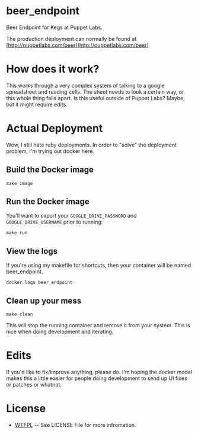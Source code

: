 beer_endpoint
=============

Beer Endpoint for Kegs at Puppet Labs.

The production deployment can normally be found at [http://puppetlabs.com/beer](http://puppetlabs.com/beer)

# How does it work?

This works through a very complex system of talking to a google spreadsheet and
reading cells. The sheet needs to look a certain way, or this whole thing falls
apart. Is this useful outside of Puppet Labs? Maybe, but it might require
edits.

# Actual Deployment

Wow, I still hate ruby deployments. In order to "solve" the deployment problem, I'm trying out docker here.

## Build the Docker image

  `make image`


## Run the Docker image


You'll want to export your `GOOGLE_DRIVE_PASSWORD` and `GOOGLE_DRIVE_USERNAME`
prior to running:

  `make run`


## View the logs


If you're using my makefile for shortcuts, then your container will be named
beer_endpoint.

  `docker logs beer_endpoint`


## Clean up your mess

  `make clean`

This will stop the running container and remove it from your system. This is
nice when doing development and iterating.


# Edits

If you'd like to fix/improve anything, please do. I'm hoping the docker model
makes this a little easier for people doing development to send up UI fixes or
patches or whatnot.

# License

  * [WTFPL](http://www.wtfpl.net/) -- See LICENSE File for more infromation.
